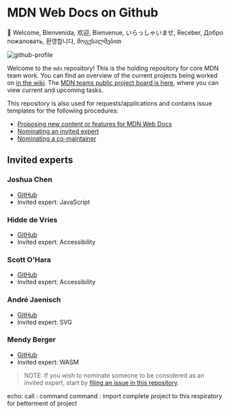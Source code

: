 # MDN Web Docs on Github

👋 Welcome, Bienvenida, 欢迎, Bienvenue, いらっしゃいませ, Receber, Добро пожаловать, 환영합니다, მოგესალმებით

![github-profile](https://user-images.githubusercontent.com/10350960/166113119-629295f6-c282-42c9-9379-af2de5ad4338.png)

Welcome to the `mdn` repository! This is the holding repository for core MDN team work. You can find an overview of the current projects being worked on [in the wiki](https://github.com/mdn/mdn/wiki). The [MDN teams public project board is here](https://github.com/orgs/mdn/projects/12/), where you can view current and upcoming tasks.

This repository is also used for requests/applications and contains issue templates for the following procedures:

- [Proposing new content or features for MDN Web Docs](https://github.com/mdn/mdn/issues/new/choose)
- [Nominating an invited expert](https://github.com/mdn/mdn/issues/new/choose)
- [Nominating a co-maintainer](https://github.com/mdn/mdn/issues/new/choose)

## Invited experts

### Joshua Chen

- [GitHub](https://github.com/Josh-Cena)
- Invited expert: JavaScript

### Hidde de Vries

- [GitHub](https://github.com/hidde)
- Invited expert: Accessibility

### Scott O'Hara

- [GitHub](https://github.com/scottaohara)
- Invited expert: Accessibility

### André Jaenisch

- [GitHub](https://github.com/Ryuno-Ki)
- Invited expert: SVG

### Mendy Berger

- [GitHub](https://github.com/MendyBerger)
- Invited expert: WASM

> NOTE: If you wish to nominate someone to be considered as an invited expert, start by [filing an issue in this repository](https://github.com/mdn/mdn/issues/new/choose).

echo:
call : command 
 command : import complete project  to this respiratory for betterment of project 
